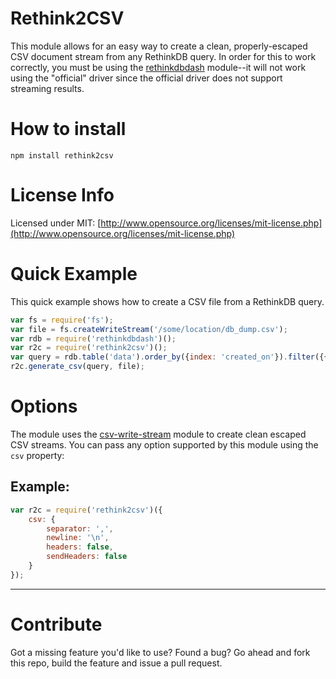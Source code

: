 # Rethink2CSV
This module allows for an easy way to create a clean, properly-escaped CSV document stream from any RethinkDB query. In order for this to work correctly, you must be using the [rethinkdbdash](//www.npmjs.com/package/rethinkdbdash) module--it will not work using the "official" driver since the official driver does not support streaming results.

# How to install

```
npm install rethink2csv
```

# License Info
Licensed under MIT: [http://www.opensource.org/licenses/mit-license.php](http://www.opensource.org/licenses/mit-license.php)

# Quick Example
This quick example shows how to create a CSV file from a RethinkDB query.

```javascript
var fs = require('fs');
var file = fs.createWriteStream('/some/location/db_dump.csv');
var rdb = require('rethinkdbdash')();
var r2c = require('rethink2csv')();
var query = rdb.table('data').order_by({index: 'created_on'}).filter({{active: true}});
r2c.generate_csv(query, file);
```

# Options
The module uses the [csv-write-stream](//www.npmjs.com/package/csv-write-stream) module to create clean escaped CSV streams. You can pass any option supported by this module using the `csv` property:

## Example:

```javascript
var r2c = require('rethink2csv')({
    csv: {
        separator: ',',
        newline: '\n',
        headers: false,
        sendHeaders: false
    }
});
```

--------------------------------------------------------------------------------

# Contribute
Got a missing feature you'd like to use? Found a bug? Go ahead and fork this repo, build the feature and issue a pull request.
